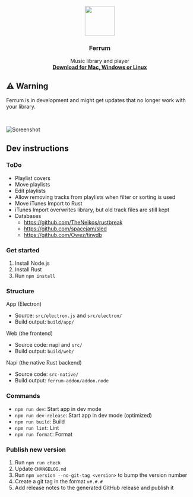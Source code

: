 <div align="center">
  <img src="assets/Logo%201024.png" width="80">
</div>
<h3 align="center">Ferrum</h3>
<p align="center">
  Music library and player
  <br/>
  <a href="https://github.com/probablykasper/ferrum/releases"><b>Download for Mac, Windows or Linux</b></a>
</p>

## ⚠️ Warning
Ferrum is in development and might get updates that no longer work with your library.

<br/>

![Screenshot](assets/screenshot.png)

## Dev instructions

### ToDo

- Playlist covers
- Move playlists
- Edit playlists
- Allow removing tracks from playlists when filter or sorting is used
- Move iTunes Import to Rust
- iTunes Import overwrites library, but old track files are still kept
- Databases
  - https://github.com/TheNeikos/rustbreak
  - https://github.com/spacejam/sled
  - https://github.com/Owez/tinydb

### Get started

1. Install Node.js
2. Install Rust
3. Run `npm install`

### Structure

App (Electron)
- Source: `src/electron.js` and `src/electron/`
- Build output: `build/app/`

Web (the frontend)
- Source code: napi and `src/`
- Build output: `build/web/`

Napi (the native Rust backend)
- Source code: `src-native/`
- Build output: `ferrum-addon/addon.node`

### Commands
- `npm run dev`: Start app in dev mode
- `npm run dev-release`: Start app in dev mode (optimized)
- `npm run build`: Build
- `npm run lint`: Lint
- `npm run format`: Format

### Publish new version
1. Run `npm run check`
2. Update `CHANGELOG.md`
3. Run `npm version --no-git-tag <version>` to bump the version number
4. Create a git tag in the format `v#.#.#`
5. Add release notes to the generated GitHub release and publish it
